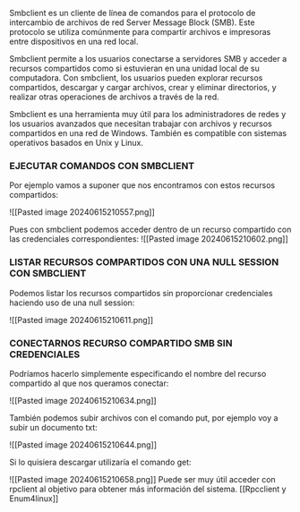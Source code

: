 Smbclient es un cliente de línea de comandos para el protocolo de intercambio de archivos de red Server Message Block (SMB). Este protocolo se utiliza comúnmente para compartir archivos e impresoras entre dispositivos en una red local.

Smbclient permite a los usuarios conectarse a servidores SMB y acceder a recursos compartidos como si estuvieran en una unidad local de su computadora. Con smbclient, los usuarios pueden explorar recursos compartidos, descargar y cargar archivos, crear y eliminar directorios, y realizar otras operaciones de archivos a través de la red.

Smbclient es una herramienta muy útil para los administradores de redes y los usuarios avanzados que necesitan trabajar con archivos y recursos compartidos en una red de Windows. También es compatible con sistemas operativos basados en Unix y Linux.
### EJECUTAR COMANDOS CON SMBCLIENT
Por ejemplo vamos a suponer que nos encontramos con estos recursos compartidos:

![[Pasted image 20240615210557.png]]

Pues con smbclient podemos acceder dentro de un recurso compartido con las credenciales correspondientes:
![[Pasted image 20240615210602.png]]

### LISTAR RECURSOS COMPARTIDOS CON UNA NULL SESSION CON SMBCLIENT
Podemos listar los recursos compartidos sin proporcionar credenciales haciendo uso de una null session:

![[Pasted image 20240615210611.png]]

### CONECTARNOS RECURSO COMPARTIDO SMB SIN CREDENCIALES
Podríamos hacerlo simplemente especificando el nombre del recurso compartido al que nos queramos conectar:

![[Pasted image 20240615210634.png]]

También podemos subir archivos con el comando put, por ejemplo voy a subir un documento txt:

![[Pasted image 20240615210644.png]]

Si lo quisiera descargar utilizaría el comando get:

![[Pasted image 20240615210658.png]]
Puede ser muy útil acceder con rpclient al objetivo para obtener más información del sistema. [[Rpcclient y Enum4linux]]